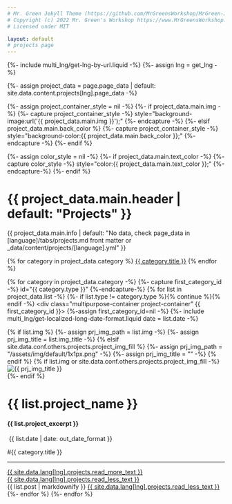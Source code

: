 ```yaml
---
# Mr. Green Jekyll Theme (https://github.com/MrGreensWorkshop/MrGreen-JekyllTheme)
# Copyright (c) 2022 Mr. Green's Workshop https://www.MrGreensWorkshop.com
# Licensed under MIT

layout: default
# projects page
---
```

{%- include multi_lng/get-lng-by-url.liquid -%}
{%- assign lng = get_lng -%}

{%- assign project_data = page.page_data | default: site.data.content.projects[lng].page_data -%}

{%- assign project_container_style = nil -%}
{%- if project_data.main.img -%}
  {%- capture project_container_style -%} style="background-image:url('{{ project_data.main.img }}');" {%- endcapture -%}
{%- elsif project_data.main.back_color %}
  {%- capture project_container_style -%} style="background-color:{{ project_data.main.back_color }};" {%- endcapture -%}
{%- endif %}

<div class="multipurpose-container project-heading-container" {{project_container_style}}>
{%- assign color_style = nil -%}
{%- if project_data.main.text_color -%}
  {%- capture color_style -%} style="color:{{ project_data.main.text_color }};" {%-endcapture-%}
{%- endif %}
  <h1 {{ color_style }}>{{ project_data.main.header | default: "Projects" }}</h1>
  <p {{ color_style }}>{{ project_data.main.info | default: "No data, check page_data in [language]/tabs/projects.md front matter or _data/content/projects/[language].yml" }}</p>
  <div class="multipurpose-button-wrapper">
  {% for category in project_data.category %}
    <a href="#{{ category.type }}" role="button" class="multipurpose-button project-buttons" style="background-color:{{ category.color }};">{{ category.title }}</a>
  {% endfor %}
  </div>
</div>

{% for category in project_data.category -%}
  {%- capture first_category_id -%} id="{{ category.type }}" {%-endcapture-%}
  {% for list in project_data.list -%}
    {%- if list.type != category.type %}{% continue %}{% endif -%}
    <div class="multipurpose-container project-container" {{ first_category_id }}>
      {%-assign first_category_id=nil -%}
      {%- include multi_lng/get-localized-long-date-format.liquid date = list.date -%}
      <div class="row">
        {% if list.img %}
          {%- assign prj_img_path = list.img -%}
          {%- assign prj_img_title = list.img_title -%}
        {% elsif site.data.conf.others.projects.project_img_fill %}
          {%- assign prj_img_path = "/assets/img/default/1x1px.png" -%}
          {%- assign prj_img_title = "" -%}
        {% endif %}
        {% if list.img or site.data.conf.others.projects.project_img_fill -%}
        <div class="col-md-3 project-img">
          <img src="{{ prj_img_path }}" alt="{{ prj_img_title }}">
        </div>
        {%- endif %}
        <div class="col-md-9 project-header">
          <h1>{{ list.project_name }}</h1><h4>{{ list.project_excerpt }}</h4>
          <div class="meta-container">
            <p class="date"><i class="fa fa-calendar fa-fw" aria-hidden="true"></i>&nbsp;{{ list.date | date: out_date_format }}</p>
            <p class="category">#{{ category.title }}</p>
          </div>
          <hr>
          <a href="javascript:void(0);" class="read-more-less">
            <div class="read-more"><i class="fa fa-angle-double-down fa-fw" aria-hidden="true"></i>{{ site.data.lang[lng].projects.read_more_text }}</div>
            <div class="read-less"><i class="fa fa-angle-double-up fa-fw" aria-hidden="true"></i>{{ site.data.lang[lng].projects.read_less_text }}</div>
          </a>
        </div>
      </div>
      <div class="row">
        <div class="markdown-style">
          {{ list.post | markdownify }}
          <a href="javascript:void(0);" class="read-more-less">
            <i class="fa fa-angle-double-up fa-fw" aria-hidden="true"></i>{{ site.data.lang[lng].projects.read_less_text }}
          </a>
        </div>
      </div>
    </div>
  {%- endfor %}
{%- endfor %}

<script src="https://scytedtvstudios.statuspage.io/embed/script.js"></script>